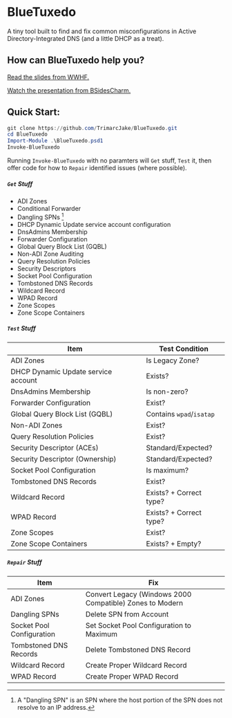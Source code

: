 # BlueTuxedo
A tiny tool built to find and fix common misconfigurations in Active Directory-Integrated DNS (and a little DHCP as a treat).

## How can BlueTuxedo help you?
[Read the slides from WWHF.](https://github.com/TrimarcJake/BlueTuxedo/blob/main/ADI%20DNS%20-%20No%20demo.pptx)

[Watch the presentation from BSidesCharm.](https://www.hub.trimarcsecurity.com/post/ad-dns-a-match-made-in-heck)

## Quick Start:
``` powershell
git clone https://github.com/TrimarcJake/BlueTuxedo.git
cd BlueTuxedo
Import-Module .\BlueTuxedo.psd1
Invoke-BlueTuxedo
```
Running `Invoke-BlueTuxedo` with no paramters will `Get` stuff, `Test` it, then offer code for how to `Repair` identified issues (where possible).

##### `Get` Stuff

- ADI Zones
- Conditional Forwarder
- Dangling SPNs [^1]
- DHCP Dynamic Update service account configuration
- DnsAdmins Membership
- Forwarder Configuration
- Global Query Block List (GQBL)
- Non-ADI Zone Auditing
- Query Resolution Policies
- Security Descriptors
- Socket Pool Configuration
- Tombstoned DNS Records
- Wildcard Record
- WPAD Record
- Zone Scopes
- Zone Scope Containers

##### `Test` Stuff
| Item | Test Condition |
|---------|---------------|
| ADI Zones | Is Legacy Zone? |
| DHCP Dynamic Update service account | Exists? |
| DnsAdmins Membership | Is non-zero? |
| Forwarder Configuration | Exist? |
| Global Query Block List (GQBL) | Contains `wpad`/`isatap` |
| Non-ADI Zones | Exist? |
| Query Resolution Policies | Exist? |
| Security Descriptor (ACEs) | Standard/Expected? |
| Security Descriptor (Ownership) | Standard/Expected? |
| Socket Pool Configuration | Is maximum? |
| Tombstoned DNS Records | Exist? |
| Wildcard Record | Exists? + Correct type? |
| WPAD Record | Exists? + Correct type? |
| Zone Scopes | Exist? |
| Zone Scope Containers | Exists? + Empty? |

##### `Repair` Stuff
| Item | Fix |
|-|-|
| ADI Zones | Convert Legacy (Windows 2000 Compatible) Zones to Modern |
| Dangling SPNs | Delete SPN from Account |
| Socket Pool Configuration | Set Socket Pool Configuration to Maximum |
| Tombstoned DNS Records | Delete Tombstoned DNS Record |
| Wildcard Record | Create Proper Wildcard Record |
| WPAD Record | Create Proper WPAD Record |

[^1]: A "Dangling SPN" is an SPN where the host portion of the SPN does not resolve to an IP address.